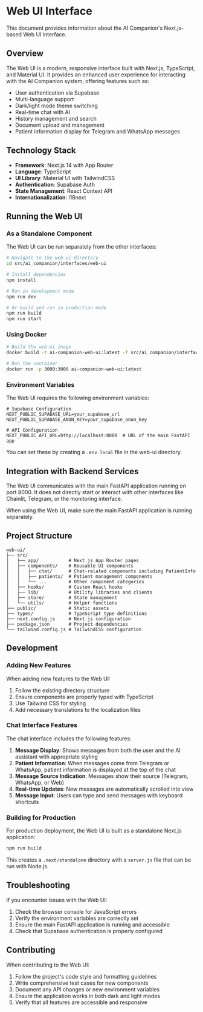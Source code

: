 # Web UI Interface

This document provides information about the AI Companion's Next.js-based Web UI interface.

## Overview

The Web UI is a modern, responsive interface built with Next.js, TypeScript, and Material UI. It provides an enhanced user experience for interacting with the AI Companion system, offering features such as:

- User authentication via Supabase
- Multi-language support
- Dark/light mode theme switching
- Real-time chat with AI
- History management and search
- Document upload and management
- Patient information display for Telegram and WhatsApp messages

## Technology Stack

- **Framework**: Next.js 14 with App Router
- **Language**: TypeScript
- **UI Library**: Material UI with TailwindCSS
- **Authentication**: Supabase Auth
- **State Management**: React Context API
- **Internationalization**: i18next

## Running the Web UI

### As a Standalone Component

The Web UI can be run separately from the other interfaces:

```bash
# Navigate to the web-ui directory
cd src/ai_companion/interfaces/web-ui

# Install dependencies
npm install

# Run in development mode
npm run dev

# Or build and run in production mode
npm run build
npm run start
```

### Using Docker

```bash
# Build the web-ui image
docker build -t ai-companion-web-ui:latest -f src/ai_companion/interfaces/web-ui/Dockerfile src/ai_companion/interfaces/web-ui

# Run the container
docker run -p 3000:3000 ai-companion-web-ui:latest
```

### Environment Variables

The Web UI requires the following environment variables:

```
# Supabase Configuration
NEXT_PUBLIC_SUPABASE_URL=your_supabase_url
NEXT_PUBLIC_SUPABASE_ANON_KEY=your_supabase_anon_key

# API Configuration
NEXT_PUBLIC_API_URL=http://localhost:8000  # URL of the main FastAPI app
```

You can set these by creating a `.env.local` file in the web-ui directory.

## Integration with Backend Services

The Web UI communicates with the main FastAPI application running on port 8000. It does not directly start or interact with other interfaces like Chainlit, Telegram, or the monitoring interface.

When using the Web UI, make sure the main FastAPI application is running separately.

## Project Structure

```
web-ui/
├── src/
│   ├── app/           # Next.js App Router pages
│   ├── components/    # Reusable UI components
│   │   ├── chat/      # Chat-related components including PatientInfo
│   │   ├── patients/  # Patient management components
│   │   └── ...        # Other component categories
│   ├── hooks/         # Custom React hooks
│   ├── lib/           # Utility libraries and clients
│   ├── store/         # State management
│   └── utils/         # Helper functions
├── public/            # Static assets
├── types/             # TypeScript type definitions
├── next.config.js     # Next.js configuration
├── package.json       # Project dependencies
└── tailwind.config.js # TailwindCSS configuration
```

## Development

### Adding New Features

When adding new features to the Web UI:

1. Follow the existing directory structure
2. Ensure components are properly typed with TypeScript
3. Use Tailwind CSS for styling
4. Add necessary translations to the localization files

### Chat Interface Features

The chat interface includes the following features:

1. **Message Display**: Shows messages from both the user and the AI assistant with appropriate styling
2. **Patient Information**: When messages come from Telegram or WhatsApp, patient information is displayed at the top of the chat
3. **Message Source Indication**: Messages show their source (Telegram, WhatsApp, or Web)
4. **Real-time Updates**: New messages are automatically scrolled into view
5. **Message Input**: Users can type and send messages with keyboard shortcuts

### Building for Production

For production deployment, the Web UI is built as a standalone Next.js application:

```bash
npm run build
```

This creates a `.next/standalone` directory with a `server.js` file that can be run with Node.js.

## Troubleshooting

If you encounter issues with the Web UI:

1. Check the browser console for JavaScript errors
2. Verify the environment variables are correctly set
3. Ensure the main FastAPI application is running and accessible
4. Check that Supabase authentication is properly configured

## Contributing

When contributing to the Web UI:

1. Follow the project's code style and formatting guidelines
2. Write comprehensive test cases for new components
3. Document any API changes or new environment variables
4. Ensure the application works in both dark and light modes
5. Verify that all features are accessible and responsive 